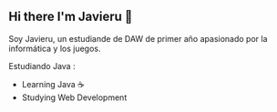 ## Hi there I'm Javieru 👋

Soy Javieru, un estudiande de DAW de primer año apasionado por la informática y los juegos.

Estudiando Java :
- Learning Java ☕
- Studying Web Development
